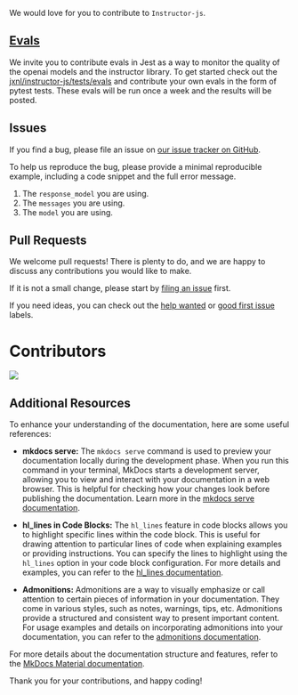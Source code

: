 We would love for you to contribute to `Instructor-js`.

## [Evals](https://github.com/jxnl/instructor-js/tree/main/tests/openai/evals)

We invite you to contribute evals in Jest as a way to monitor the quality of the openai models and the instructor library. To get started check out the [jxnl/instructor-js/tests/evals](https://github.com/jxnl/instructor-js/tree/main/tests/openai/evals) and contribute your own evals in the form of pytest tests. These evals will be run once a week and the results will be posted.

## Issues

If you find a bug, please file an issue on [our issue tracker on GitHub](https://github.com/jxnl/instructor-js/issues).

To help us reproduce the bug, please provide a minimal reproducible example, including a code snippet and the full error message.

1. The `response_model` you are using.
2. The `messages` you are using.
3. The `model` you are using.

## Pull Requests

We welcome pull requests! There is plenty to do, and we are happy to discuss any contributions you would like to make.

If it is not a small change, please start by [filing an issue](https://github.com/jxnl/instructor-js/issues) first.

If you need ideas, you can check out the [help wanted](https://github.com/jxnl/instructor-js/labels/help%20wanted) or [good first issue](https://github.com/jxnl/instructor-js/labels/good%20first%20issue) labels.

# Contributors

<!-- ALL-CONTRIBUTORS-LIST:START - Do not remove or modify this section -->
<!-- prettier-ignore-start -->
<!-- markdownlint-disable -->

<!-- markdownlint-restore -->
<!-- prettier-ignore-end -->

<!-- ALL-CONTRIBUTORS-LIST:END -->

<a href="https://github.com/jxnl/instructor/graphs/contributors">
  <img src="https://contrib.rocks/image?repo=jxnl/instructor-js" />
</a>


## Additional Resources

To enhance your understanding of the documentation, here are some useful references:

- **mkdocs serve:** The `mkdocs serve` command is used to preview your documentation locally during the development phase. When you run this command in your terminal, MkDocs starts a development server, allowing you to view and interact with your documentation in a web browser. This is helpful for checking how your changes look before publishing the documentation. Learn more in the [mkdocs serve documentation](https://www.mkdocs.org/commands/serve/).

- **hl_lines in Code Blocks:** The `hl_lines` feature in code blocks allows you to highlight specific lines within the code block. This is useful for drawing attention to particular lines of code when explaining examples or providing instructions. You can specify the lines to highlight using the `hl_lines` option in your code block configuration. For more details and examples, you can refer to the [hl_lines documentation](https://www.mkdocs.org/user-guide/writing-your-docs/#syntax-highlighting).

- **Admonitions:** Admonitions are a way to visually emphasize or call attention to certain pieces of information in your documentation. They come in various styles, such as notes, warnings, tips, etc. Admonitions provide a structured and consistent way to present important content. For usage examples and details on incorporating admonitions into your documentation, you can refer to the [admonitions documentation](https://www.mkdocs.org/user-guide/writing-your-docs/#admonitions).

For more details about the documentation structure and features, refer to the [MkDocs Material documentation](https://squidfunk.github.io/mkdocs-material/).
  
Thank you for your contributions, and happy coding!